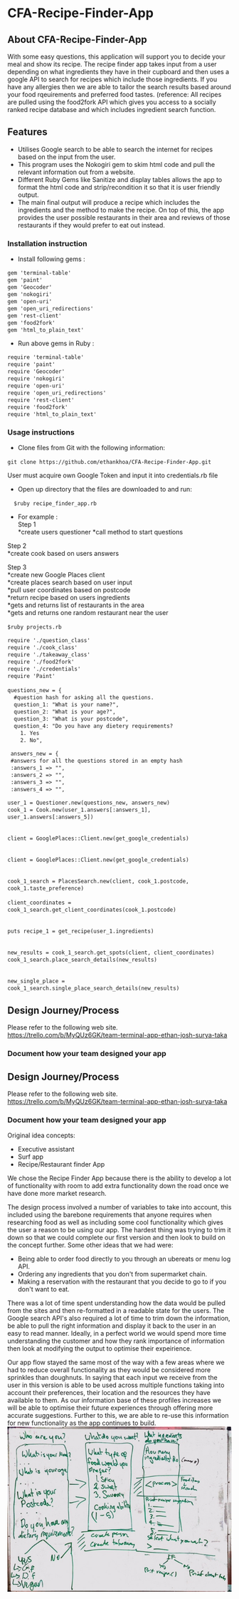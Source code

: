 # CFA-Recipe-Finder-App

## About CFA-Recipe-Finder-App  
  With some easy questions, this application will support you to decide your meal and show its recipe. 
  The recipe finder app takes input from a user depending on what ingredients they have in their cupboard and then uses a     google API to search for recipes which include those ingredients.
  If you have any allergies then we are able to tailor the search results based around your food rqeuirements and preferred     food tastes.
  (reference: All recipes are pulled using the food2fork API which gives you access to a socially ranked recipe database and which includes ingredient search function.

## Features
  *	Utilises Google search to be able to search the internet for recipes based on the input from the user.
  *	This program uses the Nokogiri gem to skim html code and pull the relevant information out from a website.
  *	Different Ruby Gems like Sanitize and display tables allows the app to format the html code and strip/recondition it so that it is user friendly output.
  *	The main final output will produce a recipe which includes the ingredients and the method to make the recipe. On top of this, the app provides the user possible restaurants in their area and reviews of those restaurants if they would prefer to eat out instead.


### Installation instruction
* Install following gems :    
```
gem 'terminal-table'  
gem 'paint'  
gem 'Geocoder'  
gem 'nokogiri'  
gem 'open-uri'  
gem 'open_uri_redirections'  
gem 'rest-client'  
gem 'food2fork'  
gem 'html_to_plain_text'  
 ```  
* Run above gems in Ruby :  
```
require 'terminal-table'  
require 'paint'  
require 'Geocoder'  
require 'nokogiri'  
require 'open-uri'  
require 'open_uri_redirections'  
require 'rest-client'  
require 'food2fork'  
require 'html_to_plain_text'  
```  

### Usage instructions

* Clone files from Git with the following information:   
  
 `git clone https://github.com/ethankhoa/CFA-Recipe-Finder-App.git`
  
  
  User must acquire own Google Token and input it into credentials.rb file
  
  

* Open up directory that the files are downloaded to and run:

`   $ruby recipe_finder_app.rb  `

  
 * For example :  
  Step 1  
  *create users questioner
  *call method to start questions

  Step 2  
  *create cook based on users answers

  Step 3  
  *create new Google Places client  
  *create places search based on user input  
  *pull user coordinates based on postcode  
  *return recipe based on users ingredients  
  *gets and returns list of restaurants in the area  
  *gets and returns one random restaurant near the user  
 
   `$ruby projects.rb`
```
require './question_class'  
require './cook_class'  
require './takeaway_class'  
require './food2fork'  
require './credentials'  
require 'Paint'  
  
questions_new = {  
  #question hash for asking all the questions.  
  question_1: "What is your name?",  
  question_2: "What is your age?",  
  question_3: "What is your postcode",  
  question_4: "Do you have any dietery requirements?  
    1. Yes  
    2. No",  
 ```  
 ```
  answers_new = {  
  #answers for all the questions stored in an empty hash  
  :answers_1 => "",  
  :answers_2 => "",  
  :answers_3 => "",  
  :answers_4 => "",      
```

```
user_1 = Questioner.new(questions_new, answers_new)  
cook_1 = Cook.new(user_1.answers[:answers_1], user_1.answers[:answers_5])  
  
  
client = GooglePlaces::Client.new(get_google_credentials)  
  
  
client = GooglePlaces::Client.new(get_google_credentials)  
  
  
cook_1_search = PlacesSearch.new(client, cook_1.postcode, cook_1.taste_preference)  
  
client_coordinates = cook_1_search.get_client_coordinates(cook_1.postcode)  
  
  
puts recipe_1 = get_recipe(user_1.ingredients)  
  
  
new_results = cook_1_search.get_spots(client, client_coordinates)  
cook_1_search.place_search_details(new_results)  
  
  
new_single_place = cook_1_search.single_place_search_details(new_results)  
```  

## Design Journey/Process  
  Please refer to the following web site.  
https://trello.com/b/MyQUz6GK/team-terminal-app-ethan-josh-surya-taka

### Document how your team designed your app  
  ## Design Journey/Process  
  Please refer to the following web site.  
https://trello.com/b/MyQUz6GK/team-terminal-app-ethan-josh-surya-taka

### Document how your team designed your app  

Original idea concepts:

- Executive assistant
- Surf app
- Recipe/Restaurant finder App

We chose the Recipe Finder App because there is the ability to develop a lot of functionality with room to add extra functionality down the road once we have done more market research.

The design process involved a number of variables to take into account, this included using the barebone requirements that anyone requires when researching food as well as including some cool functionality which gives the user a reason to be using our app. The hardest thing was trying to trim it down so that we could complete our first version and then look to build on the concept further. Some other ideas that we had were:

- Being able to order food directly to you through an ubereats or menu log API.
- Ordering any ingredients that you don't from supermarket chain.
- Making a reservation with the restaurant that you decide to go to if you don't want to eat.

There was a lot of time spent understanding how the data would be pulled from the sites and then re-formatted in a readable state for the users. The Google search API's also required a lot of time to trim down the information, be able to pull the right information and display it back to the user in an easy to read manner. Ideally, in a perfect world we would spend more time understanding the customer and how they rank importance of information then look at modifying the output to optimise their expeirience.

Our app flow stayed the same most of the way with a few areas where we had to reduce overall functionality as they would be considered more sprinkles than doughnuts. In saying that each input we receive from the user in this version is able to be used across multiple functions taking into account their preferences, their location and the resources they have available to them. As our information base of these profiles increases we will be able to optimise their future experiences through offering more accurate suggestions. Further to this, we are able to re-use this information for new functionality as the app continues to build.
![alt tag](recipe_whiteboard.jpg)
